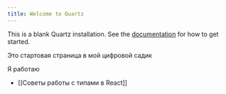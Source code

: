 ```yaml
---
title: Welcome to Quartz
---
```


This is a blank Quartz installation.
See the [documentation](https://quartz.jzhao.xyz) for how to get started.

Это стартовая страница в мой цифровой садик

Я работаю
- [[Советы работы с типами в React]]